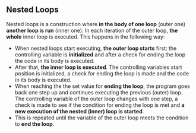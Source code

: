 ## Nested Loops

Nested loops is a construction where **in the body of one loop** (outer one) **another loop is run** (inner one). In each iteration of the outer loop, **the whole** inner loop is executed. This happens in the following way:

 - When nested loops start executing, **the outer loop starts** first: the controlling variable is **initialized** and after a check for ending the loop the code in its body is executed.
 - After that, **the inner loop is executed**. The controlling variables start position is initialized, a check for ending the loop is made and the code in its body is executed.
 - When reaching the the set value for **ending the loop**, the program goes back one step up and continues executing the previous (outer) loop. The controlling variable of the outer loop changes with one step, a check is made to see if the condition for ending the loop is met and **a new execution of the nested (inner) loop is started**.
 - This is repeated until the variable of the outer loop meets the condition to **end the loop**.
